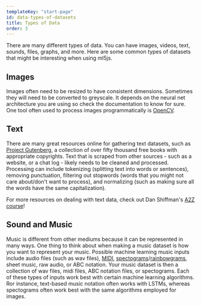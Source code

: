 ```yaml
---
templateKey: "start-page"
id: data-types-of-datasets
title: Types of Data
order: 3
---
```


There are many different types of data. You can have images, videos, text, sounds, files, graphs, and more. Here are some common types of datasets that might be interesting when using ml5js.

## Images

Images often need to be resized to have consistent dimensions. Sometimes they will need to be converted to greyscale. It depends on the neural net architecture you are using so check the documentation to know for sure. One tool often used to process images programmatically is [OpenCV](http://opencv-python-tutroals.readthedocs.io/en/latest/py_tutorials/py_tutorials.html).

## Text

There are many great resources online for gathering text datasets, such as [Project Gutenberg](https://www.gutenberg.org/), a collection of over fifty thousand free books with appropriate copyrights. Text that is scraped from other sources - such as a website, or a chat log - likely needs to be cleaned and processed. Processing can include tokenizing (splitting
text into words or sentences), removing punctuation, filtering out stopwords (words that you might not care about/don't want to process), and normalizing (such as making sure all the words have the same capitalization).

For more resources on dealing with text data, check out Dan Shiffman's [A2Z course](http://shiffman.net/a2z/intro/)!

## Sound and Music

Music is different from other mediums because it can be represented in many ways. One thing to think about when making a music dataset is how you want to represent your music. Possible machine learning music inputs include audio files (such as wav files), [MIDI](https://en.wikipedia.org/wiki/MIDI), [spectograms](https://en.wikipedia.org/wiki/Spectrogram)/[rainbowgrams](https://magenta.tensorflow.org/nsynth), sheet music, raw audio, or ABC notation. Your music dataset is then a collection of wav files, midi files, ABC notation files, or spectograms. Each of these types of inputs work best with certain machine learning algorithms. Ror instance, text-based music notation often works with LSTMs, whereas spectograms often work best with the same algorithms employed for images.
